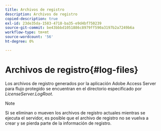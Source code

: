 ```yaml
---
title: Archivos de registro
description: Archivos de registro
copied-description: true
exl-id: 23de35da-1583-4718-ba35-e9d4bf750239
source-git-commit: be43bbbd1051886c8979ff590a3197b2a7249b6a
workflow-type: tm+mt
source-wordcount: '56'
ht-degree: 0%

---
```


# Archivos de registro{#log-files}

Los archivos de registro generados por la aplicación Adobe Access Server para flujo protegido se encuentran en el directorio especificado por *LicenseServer.LogRoot*.

>[!NOTE]
>
>Si se eliminan o mueven los archivos de registro actuales mientras se ejecuta el servidor, es posible que el archivo de registro no se vuelva a crear y se pierda parte de la información de registro.
